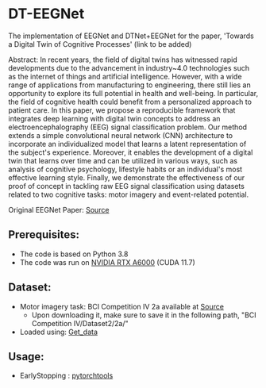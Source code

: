 # DT-EEGNet

The implementation of EEGNet and DTNet+EEGNet for the paper, 'Towards a Digital Twin of Cognitive Processes' (link to be added)

Abstract:
In recent years, the field of digital twins has witnessed rapid developments due to the advancement in industry~4.0
technologies such as the internet of things and artificial intelligence. However, with a wide range of applications from manufacturing to engineering, there still lies an opportunity to explore its full potential in health and well-being. In particular, the field of cognitive health could benefit from a personalized approach to patient care. In this paper, we propose a reproducible framework that integrates deep learning with digital twin concepts to address an electroencephalography (EEG) signal classification problem. Our method extends a simple convolutional neural network (CNN) architecture to incorporate an individualized model that learns a latent representation of the subject's experience. Moreover, it enables the development of a digital twin that learns over time and can be utilized in various ways, such as analysis of cognitive psychology, lifestyle habits or an individual's most effective learning style. Finally, we demonstrate the effectiveness of our proof of concept in tackling raw EEG signal classification using datasets related to two cognitive tasks: motor imagery and event-related potential. 

Original EEGNet Paper: [Source](https://arxiv.org/abs/1611.08024#:~:text=In%20this%20work%20we%20introduce,feature%20extraction%20concepts%20for%20BCI.)

## Prerequisites:
- The code is based on Python 3.8
- The code was run on [NVIDIA RTX A6000](https://www.nvidia.com/en-us/design-visualization/rtx-a6000/) (CUDA 11.7)

## Dataset:
- Motor imagery task: BCI Competition IV 2a available at [Source](https://www.bbci.de/competition/iv/)
  - Upon downloading it, make sure to save it in the following path, "BCI Competition IV/Dataset2/2a/"
- Loaded using: [Get_data](https://github.com/MultiScale-BCI/IV-2a/blob/master/get_data.py)


## Usage:
- EarlyStopping : [pytorchtools](https://github.com/Bjarten/early-stopping-pytorch/blob/master/pytorchtools.py)

